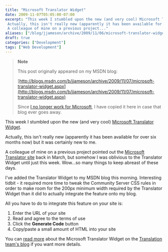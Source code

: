 ```yaml
---
title: "Microsoft Translator Widget"
date: 2009-11-07T05:05:00-07:00
excerpt: "This week I stumbled upon the new (and very cool) Microsoft Translator Widget . 
 Actually, this isn't really new (apparently it has been available for over six months now) but it was certainly new to me. 
 A colleague of mine on a previous project..."
aliases: ["/blog/jjameson/archive/2009/11/06/microsoft-translator-widget.aspx", "/blog/jjameson/archive/2009/11/07/microsoft-translator-widget.aspx"]
draft: true
categories: ["Development"]
tags: ["Web Development"]
---
```


> **Note**
>
> This post originally appeared on my MSDN blog:
>
> [http://blogs.msdn.com/b/jjameson/archive/2009/11/07/microsoft-translator-widget.aspx](http://blogs.msdn.com/b/jjameson/archive/2009/11/07/microsoft-translator-widget.aspx)
>
> Since
> [I no longer work for Microsoft](/blog/jjameson/2011/09/02/last-day-with-microsoft),
> I have copied it here in case that blog ever goes away.

This week I stumbled upon the new (and very cool)
[Microsoft Translator Widget](http://www.microsofttranslator.com/Widget).

Actually, this isn't really new (apparently it has been available for over six
months now) but it was certainly new to me.

A colleague of mine on a previous project pointed out the
[Microsoft Translator site](http://www.microsofttranslator.com/) back in March,
but somehow I was oblivious to the Translator Widget until just this week.
Wow...so many things to keep abreast of these days.

I've added the Translator Widget to my MSDN blog this morning. Interesting
tidbit - it required more time to tweak the Community Server CSS rules in order
to make room for the 200px minimum width required by the Translator Widget than
it did to actually integrate the feature onto my blog.

All you have to do to integrate this feature on your site is:

1. Enter the URL of your site
2. Read and agree to the terms of use
3. Click the **Generate Code** button
4. Copy/paste a small amount of HTML into your site

You can
[read more](http://blogs.msdn.com/translation/archive/2009/03/18/announcing-the-microsoft-translator-web-page-widget.aspx)
about the Microsoft Translator Widget on the
[Translation team's blog](http://blogs.msdn.com/translation) if you want more
details.

